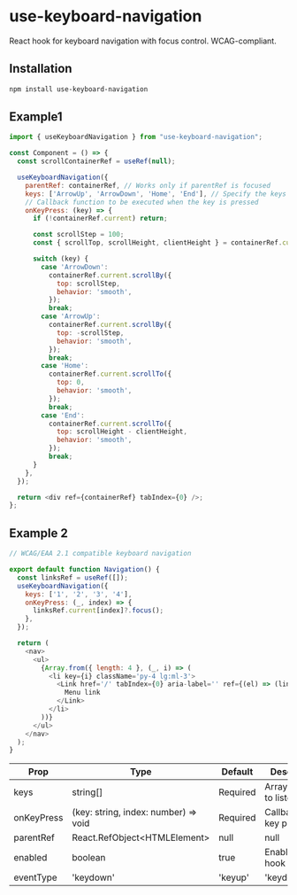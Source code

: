 # use-keyboard-navigation

React hook for keyboard navigation with focus control. WCAG-compliant.

## Installation

```bash
npm install use-keyboard-navigation
```


## Example1

```javascript
import { useKeyboardNavigation } from "use-keyboard-navigation";

const Component = () => {
  const scrollContainerRef = useRef(null);

  useKeyboardNavigation({
    parentRef: containerRef, // Works only if parentRef is focused
    keys: ['ArrowUp', 'ArrowDown', 'Home', 'End'], // Specify the keys you want to use for navigation
    // Callback function to be executed when the key is pressed
    onKeyPress: (key) => { 
      if (!containerRef.current) return;

      const scrollStep = 100;
      const { scrollTop, scrollHeight, clientHeight } = containerRef.current;

      switch (key) {
        case 'ArrowDown':
          containerRef.current.scrollBy({
            top: scrollStep,
            behavior: 'smooth',
          });
          break;
        case 'ArrowUp':
          containerRef.current.scrollBy({
            top: -scrollStep,
            behavior: 'smooth',
          });
          break;
        case 'Home':
          containerRef.current.scrollTo({
            top: 0,
            behavior: 'smooth',
          });
          break;
        case 'End':
          containerRef.current.scrollTo({
            top: scrollHeight - clientHeight,
            behavior: 'smooth',
          });
          break;
      }
    },
  });

  return <div ref={containerRef} tabIndex={0} />;
};
```


## Example 2

```javascript
// WCAG/EAA 2.1 compatible keyboard navigation

export default function Navigation() {
  const linksRef = useRef([]);
  useKeyboardNavigation({
    keys: ['1', '2', '3', '4'],
    onKeyPress: (_, index) => {
      linksRef.current[index]?.focus();
    },
  });

  return (
    <nav>
      <ul>
        {Array.from({ length: 4 }, (_, i) => (
          <li key={i} className='py-4 lg:ml-3'>
            <Link href='/' tabIndex={0} aria-label='' ref={(el) => (linksRef.current[0] = el)}>
              Menu link
            </Link>
          </li>
        ))}
      </ul>
    </nav>
  );
}
```

 Prop       | Type                                      | Default   | Description                 
------------|-------------------------------------------|-----------|-----------------------------
 keys       | string[]                                  | Required  | Array of keys to listen for 
 onKeyPress | (key: string, index: number) =&gt; void   | Required  | Callback on key press       
 parentRef  | React.RefObject&lt;HTMLElement&gt; | null | null      | Scope to parent element     
 enabled    | boolean                                   | true      | Enable/disable hook         
 eventType  | 'keydown' | 'keyup'                       | 'keydown' | Event type to listen for    
